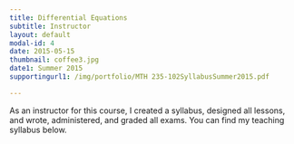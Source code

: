 ```yaml
---
title: Differential Equations
subtitle: Instructor
layout: default
modal-id: 4
date: 2015-05-15
thumbnail: coffee3.jpg
date1: Summer 2015
supportingurl1: /img/portfolio/MTH 235-102SyllabusSummer2015.pdf

---
```


As an instructor for this course, I created a syllabus, designed all lessons, and wrote, administered, and graded all exams.  You can find my teaching syllabus below.
